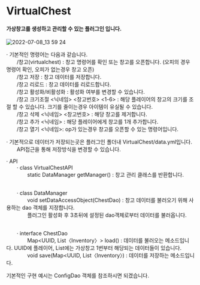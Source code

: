 # VirtualChest 
#### 가상창고를 생성하고 관리할 수 있는 플러그인 입니다.
![2022-07-08_13 59 24](https://user-images.githubusercontent.com/61282478/177920299-124e252a-e93f-405c-90f4-06073dc2d9ad.png)

· 기본적인 명령어는 다음과 같습니다.
<br/>  /창고(virtualchest) : 창고 명령어를 확인 또는 창고를 오픈합니다. (오피의 경우 명령어 확인, 오피가 없는경우 창고 오픈)
<br/>  /창고 저장 : 창고 데이터를 저장합니다.
<br/>  /창고 리로드 : 창고 데이터를 리로드합니다.
<br/>  /창고 활성화/비활성화 : 활성화 여부를 변경할 수 있습니다.
<br/>  /창고 크기조절 <닉네임> <창고번호> <1-6> : 해당 플레이어의 창고의 크기를 조절 할 수 있습니다. 크기를 줄이는경우 아이템이 유실될 수 있습니다.
<br/>  /창고 삭제 <닉네임> <창고번호> : 해당 창고를 제거합니다.
<br/>  /창고 추가 <닉네임> : 해당 플레이어에게 창고를 1개 추가합니다.
<br/>  /창고 열기 <닉네임>: op가 있는경우 창고를 오픈할 수 있는 명령어입니다.


· 기본적으로 데이터가 저장되는곳은 플러그인 폴더내 VirtualChest/data.yml입니다. 
<br/>  API접근을 통해 저장방식을 변경할 수 있습니다.



· API
<br/>  · class VirtualChestAPI
<br/>    static DataManager getManager() : 창고 관리 클래스를 반환합니다. 

<br/>  · class DataManager
<br/>    void setDataAccessObject(ChestDao) : 창고 데이터를 불러오기 위해 사용하는 dao 객체를 지정합니다. 
<br/>    플러그인 활성화 후 3초뒤에 설정된 dao객체로부터 데이터를 불러옵니다.

<br/>  · interface ChestDao
<br/>    Map<UUID, List〈Inventory〉> load() : 데이터를 불러오는 메소드입니다. UUID에 플레이어, List<Inventory>에는 가상창고 1번부터 해당되는 데이터들이 있습니다.
<br/>    void save(Map<UUID, List〈Inventory〉) : 데이터를 저장하는 메소드입니다.

기본적인 구현 예시는 ConfigDao 객체를 참조하시면 되겠습니다.
